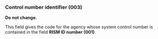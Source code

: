 ### Control number identifier (003)

**Do not change.**

This field gives the code for the agency whose system control number is contained in the field **RISM ID number (001)**.